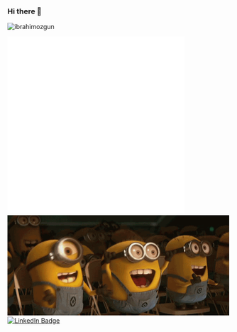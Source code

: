 ### Hi there 👋
<!--
![](https://github.com/ibrahimozgun/ibrahimozgun/blob/main/ataturkss.gif)
![](https://github.com/ibrahimozgun/ibrahimozgun/blob/main/smoke.gif)
-->
<p align="left"> <img src="https://komarev.com/ghpvc/?username=ibrahimozgun&label=Profile%20views&color=0e75b6&style=flat" alt="ibrahimozgun" /> </p>
<img src="ibox.svg">
<img src="https://github.com/ibrahimozgun/ibrahimozgun/blob/main/minions.gif" />
<div id="badges">
  <a href="https://www.linkedin.com/in/ibrahimozzgun/">
    <img src="https://img.shields.io/badge/LinkedIn-blue?logo=linkedin&logoColor=white" alt="LinkedIn Badge"/>
  </div>

  
<!--
**ibrahimozgun/ibrahimozgun** is a ✨ _special_ ✨ repository because its `README.md` (this file) appears on your GitHub profile.

Here are some ideas to get you started:

- 🔭 I’m currently working on ...
- 🌱 I’m currently learning ...
- 👯 I’m looking to collaborate on ...
- 🤔 I’m looking for help with ...
- 💬 Ask me about ...
- 📫 How to reach me: ...
- 😄 Pronouns: ...
- ⚡ Fun fact: ...
-->
